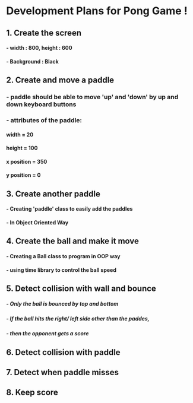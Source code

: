 # Development Plans for Pong Game !
## 1. Create the screen
#### - width : 800, height : 600
#### - Background : Black

## 2. Create and move a paddle
### - paddle should be able to move 'up' and 'down' by up and down keyboard buttons
### - attributes of the paddle:
#### width = 20
#### height = 100
#### x position = 350
#### y position = 0

## 3. Create another paddle
#### - Creating 'paddle' class to easily add the paddles
#### - In Object Oriented Way

## 4. Create the ball and make it move
#### - Creating a Ball class to program in OOP way
#### - using time library to control the ball speed

## 5. Detect collision with wall and bounce
##### - Only the ball is bounced by top and bottom 
##### - If the ball hits the right/ left side other than the paddes,
##### - then the opponent gets a score

## 6. Detect collision with paddle

## 7. Detect when paddle misses

## 8. Keep score
